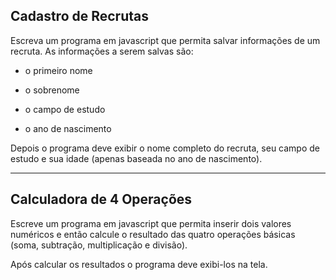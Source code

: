 ## Cadastro de Recrutas

Escreva um programa em javascript que permita salvar informações de um recruta. As informações a serem salvas são:

- o primeiro nome

- o sobrenome

- o campo de estudo

- o ano de nascimento

Depois o programa deve exibir o nome completo do recruta, seu campo de estudo e sua idade (apenas baseada no ano de nascimento).

---

## Calculadora de 4 Operações

Escreve um programa em javascript que permita inserir dois valores numéricos e então calcule o resultado das quatro operações básicas (soma, subtração, multiplicação e divisão).

Após calcular os resultados o programa deve exibi-los na tela.